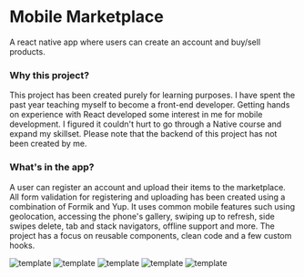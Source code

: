 # Mobile Marketplace

A react native app where users can create an account and buy/sell products.

### Why this project?

This project has been created purely for learning purposes. I have spent the past year teaching myself to become a front-end developer. Getting hands on experience with React developed some interest in me for mobile development. I figured it couldn't hurt to go through a Native course and expand my skillset. Please note that the backend of this project has not been created by me.

### What's in the app?

A user can register an account and upload their items to the marketplace. All form validation for registering and uploading has been created using a combination of Formik and Yup. It uses common mobile features such using geolocation, accessing the phone's gallery, swiping up to refresh, side swipes delete, tab and stack navigators, offline support and more. The project has a focus on reusable components, clean code and a few custom hooks.

![template](/app/assets/screen4.png)
![template](/app/assets/screen5.png)
![template](/app/assets/screen1.png)
![template](/app/assets/screen2.png)
![template](/app/assets/screen3.png)
